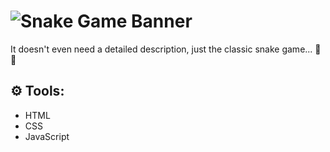 # ![Snake Game Banner](https://user-images.githubusercontent.com/57842220/125179725-5a05c080-e1c7-11eb-8241-79fb30dbf7bc.png)

It doesn't even need a detailed description, just the classic snake game... 🐍🍎

## ⚙️ Tools:

- HTML
- CSS
- JavaScript
